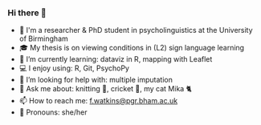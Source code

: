 ### Hi there 👋

- 👩 I'm a researcher & PhD student in psycholinguistics at the University of Birmingham 
- 🎓 My thesis is on viewing conditions in (L2) sign language learning 
- 🌱 I’m currently learning: dataviz in R, mapping with Leaflet
- 💻 I enjoy using: R, Git, PsychoPy
- 🤔 I’m looking for help with: multiple imputation
- 💬 Ask me about: knitting 🧶, cricket 🏏, my cat Mika 🐈 
- 📫 How to reach me: <f.watkins@pgr.bham.ac.uk>
- 🌈 Pronouns: she/her

<!--
**freyawatkins/freyawatkins** is a ✨ _special_ ✨ repository because its `README.md` (this file) appears on your GitHub profile.

Here are some ideas to get you started:

- 🔭 I’m currently working on ...
- 🌱 I’m currently learning ...
- 👯 I’m looking to collaborate on ...
- 🤔 I’m looking for help with ...
- 💬 Ask me about ...
- 📫 How to reach me: ...
- 😄 Pronouns: ...
- ⚡ Fun fact: ...
-->
